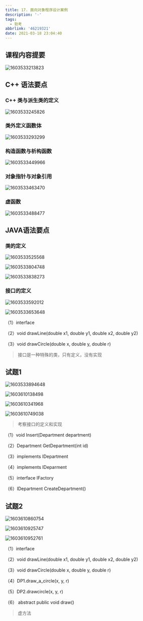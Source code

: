 ```yaml
---
title: 17. 面向对象程序设计案例
description: '-'
tags:
  - 软考
abbrlink: '46219321'
date: 2021-03-18 23:04:40
---
```




## 课程内容提要

![1603533213823](http://blog.cdn.ionluo.cn/blog/1603533213823.png)



## C++ 语法要点

### C++ 类与派生类的定义

![1603533245826](http://blog.cdn.ionluo.cn/blog/1603533245826.png)

### 类外定义函数体

![1603533293299](http://blog.cdn.ionluo.cn/blog/1603533293299.png)

### 构造函数与析构函数

![1603533449966](http://blog.cdn.ionluo.cn/blog/1603533449966.png)

### 对象指针与对象引用

![1603533463470](http://blog.cdn.ionluo.cn/blog/1603533463470.png)

### 虚函数

![1603533488477](http://blog.cdn.ionluo.cn/blog/1603533488477.png)



## JAVA语法要点

### 类的定义

![1603533525568](http://blog.cdn.ionluo.cn/blog/1603533525568.png)

![1603533804748](http://blog.cdn.ionluo.cn/blog/1603533804748.png)

![1603533838273](http://blog.cdn.ionluo.cn/blog/1603533838273.png)

### 接口的定义

![1603533592012](http://blog.cdn.ionluo.cn/blog/1603533592012.png)

![1603533653648](http://blog.cdn.ionluo.cn/blog/1603533653648.png)

（1）interface

（2）void drawLine(double x1, double y1, double x2, double y2)

（3）void drawCircle(double x, double y, double r)

> 接口是一种特殊的类，只有定义，没有实现





## 试题1

![1603533894648](http://blog.cdn.ionluo.cn/blog/1603533894648.png)

![1603610138498](http://blog.cdn.ionluo.cn/blog/1603610138498.png)

![1603610341968](http://blog.cdn.ionluo.cn/blog/1603610341968.png)

![1603610749038](http://blog.cdn.ionluo.cn/blog/1603610749038.png)



> 考察接口的定义和实现

（1）void Insert(Department department)

（2）Department GetDepartment(int id)

（3）implements IDepartment

（4）implements IDeparment

（5）interface IFactory

（6）IDepartment CreateDepartment()





## 试题2

![1603610860754](http://blog.cdn.ionluo.cn/blog/1603610860754.png)

![1603610925747](http://blog.cdn.ionluo.cn/blog/1603610925747.png)

![1603610952761](http://blog.cdn.ionluo.cn/blog/1603610952761.png)





（1）interface

（2）void drawLine(double x1, double y1, double x2, double y2)

（3）void drawCircle(double x, double y, double r)

（4）DP1.draw_a_circle(x, y, r)

（5）DP2.drawcircle(x, y, r)

（6） abstract public void draw()

> 虚方法

